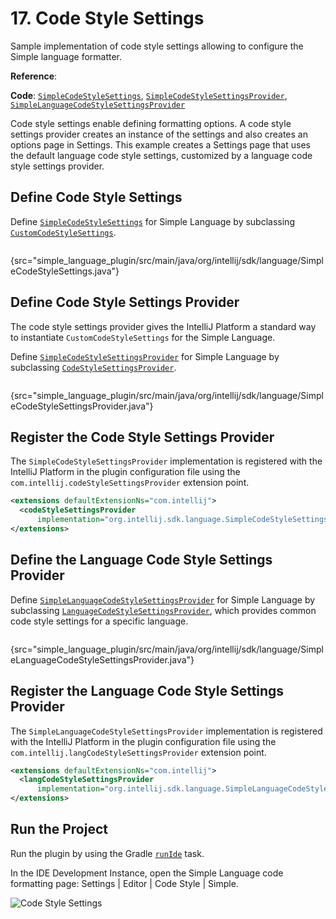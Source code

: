 # 17. Code Style Settings

<!-- Copyright 2000-2023 JetBrains s.r.o. and contributors. Use of this source code is governed by the Apache 2.0 license. -->

<link-summary>Sample implementation of code style settings allowing to configure the Simple language formatter.</link-summary>

<tldr>

**Reference**: [](code_formatting.md#code-style-settings)

**Code**: [`SimpleCodeStyleSettings`](%gh-sdk-samples%/simple_language_plugin/src/main/java/org/intellij/sdk/language/SimpleCodeStyleSettings.java),
[`SimpleCodeStyleSettingsProvider`](%gh-sdk-samples%/simple_language_plugin/src/main/java/org/intellij/sdk/language/SimpleCodeStyleSettingsProvider.java),
[`SimpleLanguageCodeStyleSettingsProvider`](%gh-sdk-samples%/simple_language_plugin/src/main/java/org/intellij/sdk/language/SimpleLanguageCodeStyleSettingsProvider.java)

</tldr>

<include from="language_and_filetype.md" element-id="custom_language_tutorial_header"></include>

Code style settings enable defining formatting options.
A code style settings provider creates an instance of the settings and also creates an options page in Settings.
This example creates a Settings page that uses the default language code style settings, customized by a language code style settings provider.

## Define Code Style Settings

Define [`SimpleCodeStyleSettings`](%gh-sdk-samples%/simple_language_plugin/src/main/java/org/intellij/sdk/language/SimpleCodeStyleSettings.java)
for Simple Language by subclassing [`CustomCodeStyleSettings`](%gh-ic%/platform/code-style-api/src/com/intellij/psi/codeStyle/CustomCodeStyleSettings.java).

```java
```
{src="simple_language_plugin/src/main/java/org/intellij/sdk/language/SimpleCodeStyleSettings.java"}

## Define Code Style Settings Provider

The code style settings provider gives the IntelliJ Platform a standard way to instantiate `CustomCodeStyleSettings` for the Simple Language.

Define [`SimpleCodeStyleSettingsProvider`](%gh-sdk-samples%/simple_language_plugin/src/main/java/org/intellij/sdk/language/SimpleCodeStyleSettingsProvider.java)
for Simple Language by subclassing [`CodeStyleSettingsProvider`](%gh-ic%/platform/lang-api/src/com/intellij/psi/codeStyle/CodeStyleSettingsProvider.java).

```java
```
{src="simple_language_plugin/src/main/java/org/intellij/sdk/language/SimpleCodeStyleSettingsProvider.java"}

## Register the Code Style Settings Provider

The `SimpleCodeStyleSettingsProvider` implementation is registered with the IntelliJ Platform in the plugin configuration file using the `com.intellij.codeStyleSettingsProvider` extension point.

```xml
<extensions defaultExtensionNs="com.intellij">
  <codeStyleSettingsProvider
      implementation="org.intellij.sdk.language.SimpleCodeStyleSettingsProvider"/>
</extensions>
```

## Define the Language Code Style Settings Provider

Define [`SimpleLanguageCodeStyleSettingsProvider`](%gh-sdk-samples%/simple_language_plugin/src/main/java/org/intellij/sdk/language/SimpleLanguageCodeStyleSettingsProvider.java) for Simple Language by subclassing [`LanguageCodeStyleSettingsProvider`](%gh-ic%/platform/lang-api/src/com/intellij/psi/codeStyle/LanguageCodeStyleSettingsProvider.java), which provides common code style settings for a specific language.

```java
```
{src="simple_language_plugin/src/main/java/org/intellij/sdk/language/SimpleLanguageCodeStyleSettingsProvider.java"}

## Register the Language Code Style Settings Provider

The `SimpleLanguageCodeStyleSettingsProvider` implementation is registered with the IntelliJ Platform in the plugin configuration file using the `com.intellij.langCodeStyleSettingsProvider` extension point.

```xml
<extensions defaultExtensionNs="com.intellij">
  <langCodeStyleSettingsProvider
      implementation="org.intellij.sdk.language.SimpleLanguageCodeStyleSettingsProvider"/>
</extensions>
```

## Run the Project

Run the plugin by using the Gradle [`runIde`](creating_plugin_project.md#running-a-plugin-with-the-runide-gradle-task) task.

In the IDE Development Instance, open the Simple Language code formatting page: <ui-path>Settings | Editor | Code Style | Simple</ui-path>.

![Code Style Settings](code_style_settings.png)
